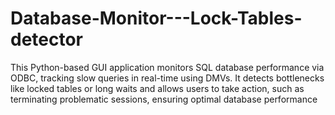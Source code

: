 # Database-Monitor---Lock-Tables-detector
This Python-based GUI application monitors SQL database performance via ODBC, tracking slow queries in real-time using DMVs. It detects bottlenecks like locked tables or long waits and allows users to take action, such as terminating problematic sessions, ensuring optimal database performance
